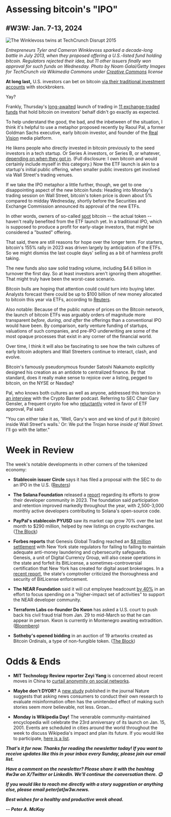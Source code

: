 # Assessing bitcoin's "IPO"
## #W3W: Jan. 7-13, 2024

![The Winklevoss twins at TechCrunch Disrupt 2015](https://upload.wikimedia.org/wikipedia/commons/d/d1/TechCrunch_Disrupt_NY_2015_-_Day_3_%2817391082682%29.jpg)

*Entrepreneurs Tyler and Cameron Winklevoss sparked a decade-long battle in July 2013, when they proposed offering a U.S.-listed fund holding bitcoin. Regulators rejected their idea, but 11 other issuers finally won approval for such funds on Wednesday. Photo by Noam Galai/Getty Images for TechCrunch via Wikimedia Commons under [Creative Commons](https://creativecommons.org/licenses/by/2.0/deed.en) license*

**At long last,** U.S. investors can bet on bitcoin [via their traditional investment accounts](https://www.coindesk.com/business/2024/01/10/bitcoin-etfs-win-sec-approval-bringing-easier-access-to-biggest-cryptocurrency/) with stockbrokers. <!-- Need a link -->

Yay?

Frankly, Thursday's [long-awaited](https://www.msn.com/en-us/money/markets/bitcoin-etf-approval-marks-conclusion-of-a-decade-long-journey/ar-AA1mNsj0) launch of trading in [11 exchange-traded funds](https://investorplace.com/2024/01/11-spot-bitcoin-etfs-received-sec-approval-heres-the-complete-list/) that hold bitcoin on investors' behalf didn't go exactly as expected.

To help understand the good, the bad, and the inbetween of the situation, I think it's helpful to use a metaphor proposed recently by Raoul Pal, a former Goldman Sachs executive, early bitcoin investor, and founder of the [Real Vision](https://www.realvision.com/) media platform.

He likens people who directly invested in bitcoin previously to the seed investors in a tech startup. Or Series A investors, or Series B, or whatever, [depending on when they got in](https://www.investopedia.com/articles/personal-finance/102015/series-b-c-funding-what-it-all-means-and-how-it-works.asp). (Full disclosure: I own bitcoin and would certainly include myself in this category.) Now the ETF launch is akin to a startup's initial public offering, when smaller public investors get involved via Wall Street's trading venues.

If we take the IPO metaphor a little further, though, we get to one disappointing aspect of the new bitcoin funds: Heading into Monday's trading session on Wall Street, bitcoin's token price is down about 5% compared to midday Wednesday, shortly before the Securities and Exchange Commission announced its approval of the new ETFs.

In other words, owners of so-called [spot](https://www.investopedia.com/terms/s/spotmarket.asp) bitcoin -- the actual token -- haven't really benefited from the ETF launch yet. In a traditional IPO, which is supposed to produce a profit for early-stage investors, that might be considered a "busted" offering.

That said, there are still reasons for hope over the longer term. For starters, bitcoin's 155% rally in 2023 was driven largely by anticipation of the ETFs. So we might dismiss the last couple days' selling as a bit of harmless profit taking.

The new funds also saw solid trading volume, including $4.6 billion in turnover the first day. So at least investors aren't ignoring them altogether. That might truly have been the worst-case scenario.

Bitcoin bulls are hoping that attention could could turn into buying later. Analysts forecast there could be up to $100 billion of new money allocated to bitcoin this year via ETFs, according to [Reuters](https://www.msn.com/en-us/money/markets/us-bitcoin-etfs-see-46b-in-volume-in-first-day-of-trading/ar-AA1mQJNn).

Also notable: Because of the public nature of prices on the Bitcoin network, the launch of bitcoin ETFs was arguably orders of magnitude more transparent *before, during, and after* the offerings than a conventional IPO would have been. By comparison, early venture funding of startups, valuations of such companies, and pre-IPO underwriting are some of the most opaque processes that exist in any corner of the financial world.

Over time, I think it will also be fascinating to see how the twin cultures of early bitcoin adopters and Wall Streeters continue to interact, clash, and evolve.

Bitcoin's famously pseudonymous founder Satoshi Nakamoto explicitly designed his creation as an antidote to centralized finance. By that standard, does it really make sense to rejoice over a listing, pegged to bitcoin, on the NYSE or Nasdaq?

Pal, who knows both cultures as well as anyone, addressed this tension in [an interview](https://www.youtube.com/watch?v=EHtnZM2QVjU&t=1080s) with the Crypto Banter podcast. Referring to SEC Chair Gary Gensler, a frequent crypto foe who [reluctantly](https://www.sec.gov/news/statement/gensler-statement-spot-bitcoin-011023) voted in favor of ETF approval, Pal said:  

"You can either take it as, 'Well, Gary's won and we kind of put it (bitcoin) inside Wall Street's walls.' Or: We put the Trojan horse *inside of Wall Street.* I'll go with the latter."

# Week in Review

The week's notable developments in other corners of the tokenized economy:

- **Stablecoin issuer Circle** says it has filed a proposal with the SEC to do an IPO in the U.S. ([Reuters](https://www.reuters.com/markets/deals/stablecoin-firm-circle-confidentially-files-us-ipo-2024-01-11/))

- **The Solana Foundation** released a [report](https://solana.com/news/2023-state-of-solana-developer-ecosystem) regarding its efforts to grow their developer community in 2023. The foundation said participation and retention improved markedly throughout the year, with 2,500-3,000 monthly active developers contributing to Solana's open-source code.

- **PayPal's stablecoin PYUSD** saw its market cap grow 70% over the last month to $290 million, helped by new listings on crypto exchanges. ([The Block](https://www.theblock.co/post/272309/paypals-stablecoin-market-cap-grows-70-over-last-month-to-290-million))

- **Forbes reports** that Genesis Global Trading reached an [$8 million settlement](https://fortune.com/crypto/2024/01/12/genesis-settlement-department-financial-services-barry-silbert-bitlicense-crypto/) with New York state regulators for failing to failing to maintain adequate anti-money laundering and cybersecurity safeguards. Genesis, a unit of Digital Currency Group, will also cease operations in the state and forfeit its BitLicense, a sometimes-controversial certification that New York has created for digital asset brokerages. In a [recent report](https://www.osc.ny.gov/files/state-agencies/audits/pdf/sga-2024-22s18.pdf), the state's comptroller criticized the thoroughness and security of BitLicense enforcement.

- **The NEAR Foundation** said it will cut employee headcount [by 40%](https://pages.near.org/blog/an-update-from-the-near-foundation/) in an effort to focus spending on a "higher-impact set of activities" to support the NEAR developer community.

- **Terraform Labs co-founder Do Kwon** has asked a U.S. court to push back his civil fraud trial from Jan. 29 to mid-March so that he can appear in person. Kwon is currently in Montenegro awaiting extradition. ([Bloomberg](https://finance.yahoo.com/news/terra-kwon-says-us-extradition-180159581.html))

- **Sotheby's opened bidding** in an auction of 19 artworks created as Bitcoin Ordinals, a type of non-fungible token. ([The Block](https://www.theblock.co/post/272357/sothebys-bitcoin-ordinals-auction))

# Odds & Ends

- **MIT Technology Review reporter Zeyi Yang** is concerned about recent moves in China to [curtail anonymity on social networks](https://www.technologyreview.com/2024/01/10/1086366/china-social-media-anonymity-end/).

- **Maybe don't DYOR?** A [new study](https://www.nature.com/articles/s41586-023-06883-y) published in the journal Nature suggests that asking news consumers to conduct their own research to evaluate misinformation often has the unintended effect of making such stories seem *more* believable, not less. Groan...

- **Monday is Wikipedia Day!** The venerable community-maintained encyclopedia will celebrate the 23rd anniversary of its launch on Jan. 15, 2001. Events are scheduled in cities around the world throughout the week to discuss Wikipedia's impact and plan its future. If you would like to participate, [here is a list](https://en.wikipedia.org/wiki/Wikipedia:Wikipedia_Day#Host_an_event).

_**That's it for now. Thanks for reading the newsletter today! If you want to receive updates like this in your inbox every Sunday, please join our email list.**_

_**Have a comment on the newsletter? Please share it with the hashtag #w3w on X/Twitter or LinkedIn. We'll continue the conversation there. 😉**_

_**If you would like to reach me directly with a story suggestion or anything else, please email peter[at]w3w.news.**_

<!--Move this content to standing editorial policy page on the website.     _**Note: #Web3Weekly content is intended for journalistic purposes only, not as investment advice. Always [DYOR](https://www.urbandictionary.com/define.php?term=DYOR) and consult appropriate financial professionals before making investment decisions.**_ -->

_**Best wishes for a healthy and productive week ahead.**_  

_**-- Peter A. McKay**_  
